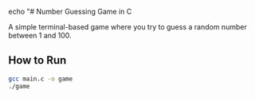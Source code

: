 echo "# Number Guessing Game in C

A simple terminal-based game where you try to guess a random number between 1 and 100.

## How to Run
```bash
gcc main.c -o game
./game
